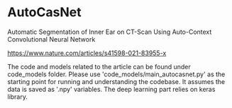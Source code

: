 # AutoCasNet
Automatic Segmentation of Inner Ear on CT-Scan Using Auto-Context Convolutional Neural Network

https://www.nature.com/articles/s41598-021-83955-x

The code and models related to the article can be found under code_models folder. Please use 'code_models/main_autocasnet.py' as the starting point for running and understanding the codebase. It assumes the data is saved as '.npy' variables. The deep learning part relies on keras library.
